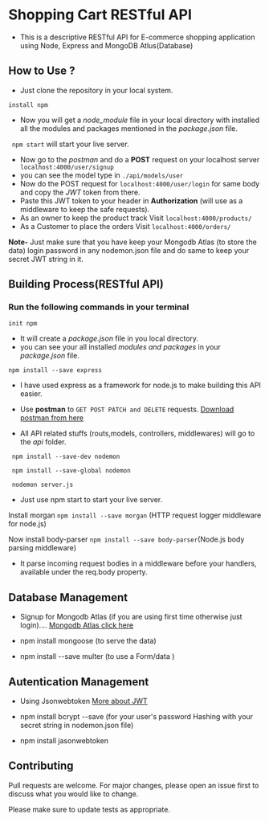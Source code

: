 # Shopping Cart RESTful API
* This is a descriptive RESTful API for E-commerce shopping application using Node, Express and MongoDB Atlus(Database)

## How to Use ?

* Just clone the repository in your local system.

```install npm```
* Now you will get a *node_module* file in your local directory with installed all the modules and packages mentioned in the *package.json* file.

``` npm start``` will start your live server.

* Now go to the *postman* and do a **POST** request on your localhost server ``` localhost:4000/user/signup``` 
* you can see the model type in ```./api/models/user```
* Now do the POST request for ```localhost:4000/user/login``` for same body and copy the *JWT* token from there.
* Paste this JWT token to your header in **Authorization** (will use as a middleware to keep the safe requests).
* As an owner to keep the product track Visit ```localhost:4000/products/ ```
* As a Customer to place the orders Visit ```localhost:4000/orders/```


**Note-** Just make sure that you have keep your Mongodb Atlas (to store the data) login password in any nodemon.json file and do same to keep your secret JWT string in it.




## Building Process(RESTful API)
### Run the following commands in your terminal
```init npm```
* It will create a *package.json* file in you local directory.
* you can see your all installed *modules and packages* in your *package.json* file.

```npm install --save express```
* I have used express as a framework for node.js to make building this API easier.

* Use **postman** to ```GET POST PATCH and DELETE``` requests.
[Download postman from here](https://www.postman.com/downloads/)

* All API related stuffs (routs,models, controllers, middlewares) will go to the *api* folder.

``` npm install --save-dev nodemon```

``` npm install --save-global nodemon```

``` nodemon server.js```
* Just use npm start to start your live server.

Install morgan ```npm install --save morgan``` (HTTP request logger middleware for node.js)

Now install body-parser ```npm install --save body-parser```(Node.js body parsing middleware)
* It parse incoming request bodies in a middleware before your handlers, available under the req.body property.

## Database Management
* Signup for Mongodb Atlas (if you are using first time otherwise just login)....
[Mongodb Atlas click here](https://www.google.com/aclk?sa=l&ai=DChcSEwixudTV-pzrAhXDCisKHXvhBrEYABABGgJzZg&sig=AOD64_3MKDZzKMgCTZ_S2iG3XYEdUq5YjQ&q=&ved=2ahUKEwjVkc7V-pzrAhXayDgGHWAUAKEQqyQoAHoECA4QCw&adurl=)

* npm install mongoose (to serve the data)
* npm install --save multer (to use a Form/data )

## Autentication Management
* Using Jsonwebtoken [More about JWT](https://jwt.io/)

* npm install bcrypt --save (for your  user's password Hashing with your secret string in nodemon.json file)

* npm install jasonwebtoken

## Contributing 
Pull requests are welcome. For major changes, please open an issue first to discuss what you would like to change.

Please make sure to update tests as appropriate.





